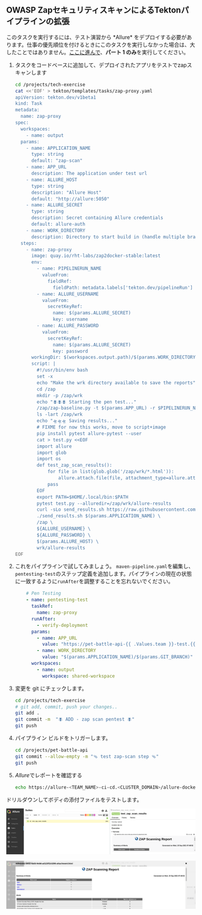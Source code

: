 ## OWASP ZapセキュリティスキャンによるTektonパイプラインの拡張

<p class="warn">このタスクを実行するには、テスト演習から *Allure* をデプロイする必要があります。仕事の優先順位を付けるときにこのタスクを実行しなかった場合は、大したことではありません。<a href="/tech-exercise/#/3-revenge-of-the-automated-testing/2b-tekton?id=part-1-allure">ここに進んで</a>、<strong>パート 1 のみ</strong>を実行してください。</p>

1. タスクをコードベースに追加して、デプロイされたアプリをテストでzapスキャンします

    ```bash
    cd /projects/tech-exercise
    cat <<'EOF' > tekton/templates/tasks/zap-proxy.yaml
    apiVersion: tekton.dev/v1beta1
    kind: Task
    metadata:
      name: zap-proxy
    spec:
      workspaces:
        - name: output
      params:
        - name: APPLICATION_NAME
          type: string
          default: "zap-scan"
        - name: APP_URL
          description: The application under test url
        - name: ALLURE_HOST
          type: string
          description: "Allure Host"
          default: "http://allure:5050"
        - name: ALLURE_SECRET
          type: string
          description: Secret containing Allure credentials
          default: allure-auth
        - name: WORK_DIRECTORY
          description: Directory to start build in (handle multiple branches)
      steps:
        - name: zap-proxy
          image: quay.io/rht-labs/zap2docker-stable:latest
          env:
            - name: PIPELINERUN_NAME
              valueFrom:
                fieldRef:
                  fieldPath: metadata.labels['tekton.dev/pipelineRun']
            - name: ALLURE_USERNAME
              valueFrom:
                secretKeyRef:
                  name: $(params.ALLURE_SECRET)
                  key: username
            - name: ALLURE_PASSWORD
              valueFrom:
                secretKeyRef:
                  name: $(params.ALLURE_SECRET)
                  key: password
          workingDir: $(workspaces.output.path)/$(params.WORK_DIRECTORY)
          script: |
            #!/usr/bin/env bash
            set -x
            echo "Make the wrk directory available to save the reports"
            cd /zap
            mkdir -p /zap/wrk
            echo "🪰🪰🪰 Starting the pen test..."
            /zap/zap-baseline.py -t $(params.APP_URL) -r $PIPELINERUN_NAME.html
            ls -lart /zap/wrk
            echo "🛸🛸🛸 Saving results..."
            # FIXME for now this works, move to script+image
            pip install pytest allure-pytest --user
            cat > test.py <<EOF
            import allure
            import glob
            import os
            def test_zap_scan_results():
                for file in list(glob.glob('/zap/wrk/*.html')):
                    allure.attach.file(file, attachment_type=allure.attachment_type.HTML)
                pass
            EOF
            export PATH=$HOME/.local/bin:$PATH
            pytest test.py --alluredir=/zap/wrk/allure-results
            curl -sLo send_results.sh https://raw.githubusercontent.com/eformat/allure/main/scripts/send_results.sh && chmod 755 send_results.sh
            ./send_results.sh $(params.APPLICATION_NAME) \
            /zap \
            ${ALLURE_USERNAME} \
            ${ALLURE_PASSWORD} \
            $(params.ALLURE_HOST) \
            wrk/allure-results
    EOF
    ```

2. これをパイプラインで試してみましょう。 `maven-pipeline.yaml`を編集し、 `pentesting-test`のステップ定義を追加します。パイプラインの現在の状態に一致するように`runAfter`を調整することを忘れないでください。

    ```yaml
        # Pen Testing
        - name: pentesting-test
          taskRef:
            name: zap-proxy
          runAfter:
            - verify-deployment
          params:
            - name: APP_URL
              value: "https://pet-battle-api-{{ .Values.team }}-test.{{ .Values.cluster_domain }}"
            - name: WORK_DIRECTORY
              value: "$(params.APPLICATION_NAME)/$(params.GIT_BRANCH)"
          workspaces:
            - name: output
              workspace: shared-workspace
    ```

3. 変更を git にチェックします。

    ```bash
    cd /projects/tech-exercise
    # git add, commit, push your changes..
    git add .
    git commit -m  "🪰 ADD - zap scan pentest 🪰"
    git push
    ```

4. パイプライン ビルドをトリガーします。

    ```bash
    cd /projects/pet-battle-api
    git commit --allow-empty -m "🩴 test zap-scan step 🩴"
    git push
    ```

5. *Allure*でレポートを確認する

    ```bash
    echo https://allure-<TEAM_NAME>-ci-cd.<CLUSTER_DOMAIN>/allure-docker-service/projects/zap-scan/reports/latest/index.html
    ```

ドリルダウンしてボディの添付ファイルをテストします。

![images/allure-zap-report-attachment.png](images/allure-zap-report-attachment.png)

![images/allure-zap-report.png](images/allure-zap-report.png)
